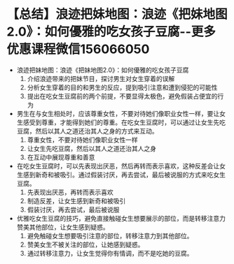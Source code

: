 # 【总结】浪迹把妹地图：浪迹《把妹地图2.0》：如何優雅的吃女孩子豆腐--更多优惠课程微信156066050

-   浪迹把妹地图：浪迹《把妹地图2.0》：如何優雅的吃女孩子豆腐
    1.  介绍浪迹带来的把妹节目，探讨男生对女生穿着的误解
    2.  分析女生穿着的目的和男生的反应，提到吸引注意和遭到侵犯的可能性
    3.  提出在吃女生豆腐前的两个前提，不要显得太极色，避免假装占便宜的行为
-   男生在与女生相处时，应该尊重女性，不要对待她们像职业女性一样，要让女生感受到尊重，才能得到她们的尊重。在吃女生豆腐时，可以通过让女生先吃豆腐，然后以其人之道还治其人之身的方式来互动。
    1.  尊重女性，不要对待她们像职业女性一样
    2.  让女生先吃豆腐，然后以其人之道还治其人之身
    3.  在互动中展现尊重和善意
-   在吃女生豆腐时，可以先表现出厌恶，然后再转而表示喜欢，这种反差会让女生感到新奇和被吸引。通过假装讨厌，再去尝试，最后被说服的方式来吃女生豆腐。
    1.  先表现出厌恶，再转而表示喜欢
    2.  制造反差，让女生感到新奇和被吸引
    3.  假装讨厌，再去尝试，最后被说服
-   优雅吃女生豆腐的技巧，避免直接触碰女生想要展示的部位，而是转移注意力赞美其他部位，让女生感到疑惑。
    1.  避免触碰女生想要吸引注意的部位，转移注意力到其他部位。
    2.  赞美女生不被关注的部位，让她感到疑惑。
    3.  通过转移注意力，让女生觉得你有情调，而不是吃她的豆腐。